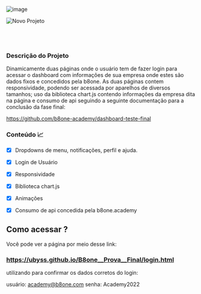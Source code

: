 
![image](https://user-images.githubusercontent.com/80261904/158034856-ccc8fb88-f8f7-4061-9bfc-02ca61b58a39.png)

![Novo Projeto](https://user-images.githubusercontent.com/80261904/158034284-0043dfc7-446e-42d8-a328-9201ab29552c.jpg)
<br>
<br>
<br>
<br>

### Descrição do Projeto

Dinamicamente duas páginas onde o usuário tem de fazer login para acessar o dashboard com informações de sua empresa onde estes são dados fixos e concedidos pela b8one. As duas páginas contem responsividade, podendo ser acessada por aparelhos de diversos tamanhos; uso da biblioteca chart.js contendo informações da empresa dita na página e consumo de api seguindo a seguinte documentação para a conclusão da fase final:

https://github.com/b8one-academy/dashboard-teste-final

### Conteúdo :chart_with_upwards_trend:
- [x] Dropdowns de menu, notificações, perfil e ajuda.
- [x] Login de Usuário
- [x] Responsividade
- [x] Biblioteca chart.js
- [x] Animações
- [x] Consumo de api concedida pela b8one.academy 


## Como acessar ? 
Você pode ver a página por meio desse link: 

### https://ubyss.github.io/B8one__Prova__Final/login.html
utilizando para confirmar os dados corretos do login:

usuário: academy@b8one.com
senha: Academy2022
